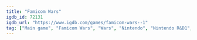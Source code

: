 ```yaml
---
title: "Famicom Wars"
igdb_id: 72131
igdb_url: "https://www.igdb.com/games/famicom-wars--1"
tag: ["Main game", "Famicom Wars", "Wars", "Nintendo", "Nintendo R&D1", "Intelligent Systems", "Turn-based strategy (TBS)", "Single player", "Bird view / Isometric", "Warfare"]
---
```

